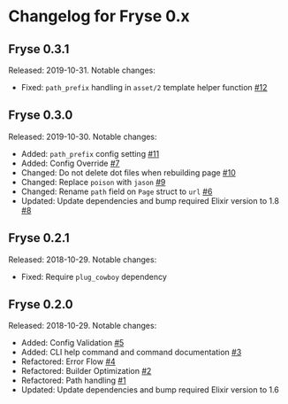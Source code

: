 Changelog for Fryse 0.x
=======================

Fryse 0.3.1
-----------

Released: 2019-10-31. Notable changes:

 - Fixed: `path_prefix` handling in `asset/2` template helper function [#12](https://github.com/fryse/fryse/pull/12)

Fryse 0.3.0
-----------

Released: 2019-10-30. Notable changes:

 - Added: `path_prefix` config setting [#11](https://github.com/fryse/fryse/pull/11)
 - Added: Config Override [#7](https://github.com/fryse/fryse/pull/7)
 - Changed: Do not delete dot files when rebuilding page [#10](https://github.com/fryse/fryse/pull/10)
 - Changed: Replace `poison` with `jason` [#9](https://github.com/fryse/fryse/pull/9)
 - Changed: Rename `path` field on `Page` struct to `url` [#6](https://github.com/fryse/fryse/pull/6)
 - Updated: Update dependencies and bump required Elixir version to 1.8 [#8](https://github.com/fryse/fryse/pull/8)

Fryse 0.2.1
-----------

Released: 2018-10-29. Notable changes:

 - Fixed: Require `plug_cowboy` dependency
 
Fryse 0.2.0
-----------

Released: 2018-10-29. Notable changes:

 - Added: Config Validation [#5](https://github.com/fryse/fryse/pull/5)
 - Added: CLI help command and command documentation [#3](https://github.com/fryse/fryse/pull/3)
 - Refactored: Error Flow [#4](https://github.com/fryse/fryse/pull/4)
 - Refactored: Builder Optimization [#2](https://github.com/fryse/fryse/pull/2)
 - Refactored: Path handling [#1](https://github.com/fryse/fryse/pull/1)
 - Updated: Update dependencies and bump required Elixir version to 1.6
